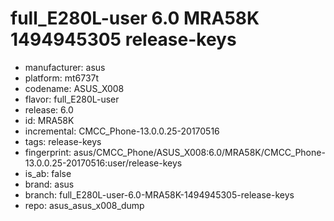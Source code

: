 # full_E280L-user 6.0 MRA58K 1494945305 release-keys
- manufacturer: asus
- platform: mt6737t
- codename: ASUS_X008
- flavor: full_E280L-user
- release: 6.0
- id: MRA58K
- incremental: CMCC_Phone-13.0.0.25-20170516
- tags: release-keys
- fingerprint: asus/CMCC_Phone/ASUS_X008:6.0/MRA58K/CMCC_Phone-13.0.0.25-20170516:user/release-keys
- is_ab: false
- brand: asus
- branch: full_E280L-user-6.0-MRA58K-1494945305-release-keys
- repo: asus_asus_x008_dump
